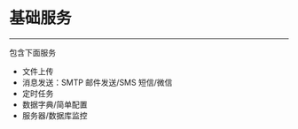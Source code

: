 # 基础服务
------------------------

包含下面服务

- 文件上传
- 消息发送：SMTP 邮件发送/SMS 短信/微信
- 定时任务
- 数据字典/简单配置
- 服务器/数据库监控